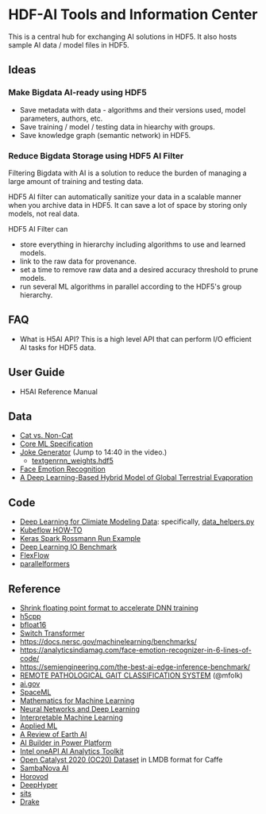 # HDF-AI Tools and Information Center

This is a central hub for exchanging AI solutions in HDF5.
It also hosts sample AI data / model files in HDF5.

## Ideas

### Make Bigdata AI-ready using HDF5
 * Save metadata with data - algorithms and their versions used, model parameters, authors, etc.  
 * Save training / model / testing data in hiearchy with groups.
 * Save knowledge graph (semantic network) in HDF5.

### Reduce Bigdata Storage using HDF5 AI Filter

Filtering Bigdata with AI is a solution to reduce the burden of managing a large amount of training and testing data.

  HDF5 AI filter can automatically sanitize your data in a scalable manner when you archive data in HDF5.
  It can save a lot of space by storing only models, not real data.
  
  HDF5 AI Filter can 
  * store everything in hierarchy including algorithms to use and learned models.
  * link to the raw data for provenance.
  * set a time to remove raw data and a desired accuracy threshold to prune models.
  * run several ML algorithms in parallel according to the HDF5's group hierarchy.

## FAQ

  * What is H5AI API? This is a high level API that can perform I/O efficient AI tasks for HDF5 data.
  
## User Guide

  * H5AI Reference Manual

## Data
* [Cat vs. Non-Cat](https://www.floydhub.com/deeplearningai/datasets/cat-vs-noncat/1/train_catvnoncat.h5)
* [Core ML Specification](https://apple.github.io/coremltools/coremlspecification/)
* [Joke Generator](https://info.microsoft.com/ww-Thankyou-ADeepDiveintoServerlessApplications.html) (Jump to 14:40 in the video.)
  * [textgenrnn_weights.hdf5](https://github.com/minimaxir/textgenrnn/blob/master/textgenrnn/textgenrnn_weights.hdf5)
* [Face Emotion Recognition](https://analyticsindiamag.com/face-emotion-recognizer-in-6-lines-of-code/)
* [A Deep Learning-Based Hybrid Model of Global Terrestrial Evaporation](https://zenodo.org/record/5220753#.YeC2bf7MLIU)

## Code
* [Deep Learning for Climiate Modeling Data](https://github.com/azrael417/ClimDeepLearn): specifically, [data_helpers.py](https://github.com/azrael417/ClimDeepLearn/blob/distributed/semanticsegm/utils/data_helpers.py)
* [Kubeflow HOW-TO](https://towardsdatascience.com/kubeflow-how-to-install-and-launch-kubeflow-on-your-local-machine-e0d7b4f7508f)
* [Keras Spark Rossmann Run Example](https://github.com/horovod/horovod/blob/master/examples/spark/keras/keras_spark_rossmann_run.py)
* [Deep Learning IO Benchmark](https://github.com/hariharan-devarajan/dlio_benchmark)
* [FlexFlow](https://github.com/flexflow/FlexFlow)
* [parallelformers](https://github.com/tunib-ai/parallelformers)


## Reference
* [Shrink floating point format to accelerate DNN training](https://www.hpcwire.com/2019/04/15/bsc-researchers-shrink-floating-point-formats-to-accelerate-deep-neural-network-training/) 
* [h5cpp](http://h5cpp.org/)
* [bfloat16](https://en.wikipedia.org/wiki/Bfloat16_floating-point_forma)
* [Switch Transformer](https://arxiv.org/abs/2101.03961)
* https://docs.nersc.gov/machinelearning/benchmarks/
* https://analyticsindiamag.com/face-emotion-recognizer-in-6-lines-of-code/
* https://semiengineering.com/the-best-ai-edge-inference-benchmark/
* [REMOTE PATHOLOGICAL GAIT CLASSIFICATION SYSTEM](https://arxiv.org/pdf/2105.01634.pdf) (@mfolk)
* [ai.gov](https://www.ai.gov/)
* [SpaceML](https://earthdata.nasa.gov/learn/articles/spaceml)
* [Mathematics for Machine Learning](https://mml-book.github.io/)
* [Neural Networks and Deep Learning](http://neuralnetworksanddeeplearning.com/index.html)
* [Interpretable Machine Learning](https://christophm.github.io/interpretable-ml-book/)
* [Applied ML](https://github.com/eugeneyan/applied-ml)
* [A Review of Earth AI](https://www.sciencedirect.com/science/article/pii/S0098300422000036)
* [AI Builder in Power Platform](https://docs.microsoft.com/en-us/ai-builder/)
* [Intel oneAPI AI Analytics Toolkit](https://www.intel.com/content/www/us/en/developer/tools/oneapi/ai-analytics-toolkit.html)
* [Open Catalyst 2020 (OC20) Dataset](https://github.com/Open-Catalyst-Project/ocp/blob/main/DATASET.md) in LMDB format for Caffe
* [SambaNova AI](https://sambanova.ai/)
* [Horovod](https://github.com/horovod/horovod)
* [DeepHyper](https://deephyper.readthedocs.io/en/latest/)
* [sits](https://e-sensing.github.io/sitsbook/index.html)
* [Drake](https://drake.mit.edu)
